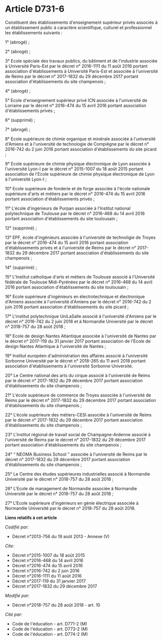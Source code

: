 # Article D731-6

Constituent des établissements d'enseignement supérieur privés associés à un établissement public à caractère scientifique,
culturel et professionnel les établissements suivants :

1° (abrogé) ;

2° (abrogé) ;

3° Ecole spéciale des travaux publics, du bâtiment et de l'industrie associée à Université Paris-Est par le décret n°
2016-1111 du 11 août 2016 portant association d'établissements à Université Paris-Est et associée à l'université de Reims par
le décret n° 2017-1832 du 29 décembre 2017 portant association d'établissements du site champenois ;

4° (abrogé) ;

5° Ecole d'enseignement supérieur privé ICN associée à l'université de Lorraine par le décret n° 2016-474 du 15 avril 2016
portant association d'établissements privés ;

6° (supprimé) ;

7° (abrogé) ;

8° Ecole supérieure de chimie organique et minérale associée à l'université d'Amiens et à l'université de technologie de
Compiègne par le  décret n° 2016-742 du 2 juin 2016 portant association d'établissements du site picard ;

9° Ecole supérieure de chimie physique électronique de Lyon associée à l'université Lyon-I par le décret n° 2015-1007 du 18
août 2015 portant association de l'Ecole supérieure de chimie physique électronique de Lyon à l'université Lyon-I ;

10° Ecole supérieure de fonderie et de forge associée à l'école nationale supérieure d'arts et métiers par le décret n°
2016-474 du 15 avril 2016 portant association d'établissements privés ;

11° L'école d'ingénieurs de Purpan associée à l'Institut national polytechnique de Toulouse par le décret n° 2016-468 du 14
avril 2016 portant association d'établissements du site toulousain ;

12° (supprimé) ;

13° EPF, école d'ingénieurs associée à l'université de technoligie de Troyes par le décret n° 2016-474 du 15 avril 2016
portant association d'établissements privés et à l'université de Reims par le décret n° 2017-1832 du 29 décembre 2017 portant
association d'établissements du site champenois ;

14° (supprimé) ;

15° L'Institut catholique d'arts et métiers de Toulouse associé à l'Université fédérale de Toulouse Midi-Pyrénées par le
décret n° 2016-468 du 14 avril 2016 portant association d'établissements du site toulousain ;

16° Ecole supérieure d'ingénieurs en électrotechnique et électronique d'Amiens associée à l'université d'Amiens par le décret
n° 2016-742 du 2 juin 2016 portant association d'établissements du site picard ;

17° L'institut polytechnique UniLaSalle associé à l'université d'Amiens par le décret n° 2016-742 du 2 juin 2016 et à
Normandie Université par le décret n° 2018-757 du 28 août 2018 ;

18° Ecole de design Nantes Atlantique associée à l'université de Nantes par le décret n° 2017-119 du 31 janvier 2017 portant
association de l'Ecole de design Nantes Atlantique à l'université de Nantes ;

19° Institut européen d'administration des affaires associé à l'université Sorbonne Université par le décret n° 2018-265 du
11 avril 2018 portant association d'établissements à l'université Sorbonne Université.

20° Le Centre national des arts du cirque associé à l'université de Reims par le  décret n° 2017-1832 du 29 décembre 2017
portant association d'établissements du site champenois ;

21° L'école supérieure de commerce de Troyes associée à l'université de Reims par le  décret n° 2017-1832 du 29 décembre 2017
portant association d'établissements du site champenois ;

22° L'école supérieure des métiers-CESI associée à l'université de Reims par le  décret n° 2017-1832 du 29 décembre 2017
portant association d'établissements du site champenois ;

23° L'institut régional de travail social de Champagne-Ardenne associé à l'université de Reims par le  décret n° 2017-1832 du
29 décembre 2017 portant association d'établissements du site champenois ;

24° “ NEOMA Business School ” associée à l'université de Reims par le  décret n° 2017-1832 du 29 décembre 2017 portant
association d'établissements du site champenois ;

25° Le Centre des études supérieures industrielles associé à Normandie Université par le décret n° 2018-757 du 28 août 2018 ;

26° L'Ecole de management de Normandie associée à Normandie Université par le décret n° 2018-757 du 28 août 2018 ;

27° L'Ecole supérieure d'ingénieurs en génie électrique associée à Normandie Université par le décret n° 2018-757 du 28 août
2018.

**Liens relatifs à cet article**

_Codifié par_:

  - Décret n°2013-756 du 19 août 2013 -  Annexe (V)

_Cite_:

  - Décret n°2015-1007 du 18 août 2015
  - Décret n°2016-468 du 14 avril 2016
  - Décret n°2016-474 du 15 avril 2016
  - Décret n°2016-742 du 2 juin 2016
  - Décret n°2016-1111 du 11 août 2016
  - Décret n°2017-119 du 31 janvier 2017
  - Décret n°2017-1832 du 29 décembre 2017

_Modifié par_:

  - Décret n°2018-757 du 28 août 2018 - art. 10

_Cité par_:

  - Code de l'éducation - art. D771-2 (M)
  - Code de l'éducation - art. D773-2 (M)
  - Code de l'éducation - art. D774-2 (M)
